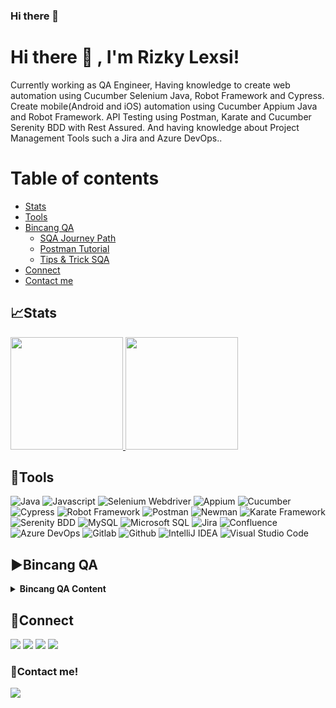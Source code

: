 ### Hi there 👋

<!--
**Rizkylexsi12/Rizkylexsi12** is a ✨ _special_ ✨ repository because its `README.md` (this file) appears on your GitHub profile.

Here are some ideas to get you started:

- 🔭 I’m currently working on ...
- 🌱 I’m currently learning ...
- 👯 I’m looking to collaborate on ...
- 🤔 I’m looking for help with ...
- 💬 Ask me about ...
- 📫 How to reach me: ...
- 😄 Pronouns: ...
- ⚡ Fun fact: ...
-->
# Hi there 👋 , I'm Rizky Lexsi!
Currently working as QA Engineer, Having knowledge to create web automation using Cucumber Selenium Java, Robot Framework and Cypress. Create mobile(Android and iOS) automation using Cucumber Appium Java and Robot Framework. API Testing using Postman, Karate and Cucumber Serenity BDD with Rest Assured. And having knowledge about Project Management Tools such a Jira and Azure DevOps..

# Table of contents
<!--ts-->
   * [Stats](#stats)
   * [Tools](#tools)
   * [Bincang QA](#%EF%B8%8Fbincang-qa)
        * [SQA Journey Path](#sqa-journey-path)
        * [Postman Tutorial](#postman)
        * [Tips & Trick SQA](#tips--trick)
   * [Connect](#connect)
   * [Contact me](#contact-me)
<!--te-->
 

## 📈Stats
<p align="left">
<a href="https://github.com/wisnuwm">
  <img height="180em" src="https://github-readme-stats-eight-theta.vercel.app/api?username=wisnuwm&show_icons=true&theme=algolia&include_all_commits=true&count_private=true"/>
  <img height="180em" src="https://github-readme-stats-eight-theta.vercel.app/api/top-langs/?username=wisnuwm&layout=compact&langs_count=8&theme=algolia"/>
</a>
</p>

## 🔨Tools
![Java](https://img.shields.io/badge/-java-181717?style=for-the-badge&logo=java)
![Javascript](https://img.shields.io/badge/-javascript-181717?style=for-the-badge&logo=javascript)
![Selenium Webdriver](https://img.shields.io/badge/-selenium-181717?style=for-the-badge&logo=selenium)
![Appium](https://img.shields.io/badge/-appium-181717?style=for-the-badge&logo=appium)
![Cucumber](https://img.shields.io/badge/-cucumber-181717?style=for-the-badge&logo=cucumber)
![Cypress](https://img.shields.io/badge/-cypress-181717?style=for-the-badge&logo=cypress)
![Robot Framework](https://img.shields.io/badge/-robotframework-181717?style=for-the-badge&logo=robotframework)
![Postman](https://img.shields.io/badge/-postman-181717?style=for-the-badge&logo=postman)
![Newman](https://img.shields.io/badge/-newman-181717?style=for-the-badge&logo=newman)
![Karate Framework](https://img.shields.io/badge/-karate-181717?style=for-the-badge&logo=karate)
![Serenity BDD](https://img.shields.io/badge/-serenitybdd-181717?style=for-the-badge&logo=serenitybdd)
![MySQL](https://img.shields.io/badge/-mysql-181717?style=for-the-badge&logo=mysql)
![Microsoft SQL](https://img.shields.io/badge/-mssql-181717?style=for-the-badge&logo=mssql)
![Jira](https://img.shields.io/badge/-jira-181717?style=for-the-badge&logo=jira)
![Confluence](https://img.shields.io/badge/-confluence-181717?style=for-the-badge&logo=confluence)
![Azure DevOps](https://img.shields.io/badge/-azuredevops-181717?style=for-the-badge&logo=azuredevops)
![Gitlab](https://img.shields.io/badge/-gitlab-181717?style=for-the-badge&logo=gitlab)
![Github](https://img.shields.io/badge/GitHub-100000?style=for-the-badge&logo=github&logoColor=white)
![IntelliJ IDEA](https://img.shields.io/badge/IntelliJIDEA-000000.svg?style=for-the-badge&logo=intellij-idea&logoColor=white)
![Visual Studio Code](https://img.shields.io/badge/Visual%20Studio%20Code-0078d7.svg?style=for-the-badge&logo=visual-studio-code&logoColor=white)

## ▶️Bincang QA
<details>
 <summary><strong>Bincang QA Content</strong></summary>
    
### SQA Journey Path
   * [PART 1 Pengenalan SQA](https://youtu.be/IrWbKeLGi2A)</br>
   * [PART 2 Jenis -Jenis Testing](https://youtu.be/rSaNoVtjqcE)</br>
   * [PART 3 Test Cases](https://youtu.be/GSnePKaLAHA)
   * [PART 4 Manual Web Testing](https://youtu.be/SY5vatZyVJ8)
   * [PART 5 BDD, Cucumber dan Gherkin](https://youtu.be/fqVj00ckiRg)
   * [PART 6.1 API Testing](https://youtu.be/fJxmR2N8Eqs)
   * [PART 6.2 API Testing dengan Postman](https://youtu.be/jo8CP4oarJ0)
   * [PART 6.3 API Automation dengan Karate](https://youtu.be/9zBNRlUWALs)
   * [PART 7.1 Pengenalan & Setup Cucumber Selenium Java](https://youtu.be/dTAxSbGikSk)
   * [PART 7.2 Web Automation dengan Cucumber Selenium Java](https://youtu.be/zRPyrNq9bWI)
   
### Postman
   * [PART 1 Pengenalan & Setup Postman](https://youtu.be/J9SLWV3AAz0)
   * [PART 2 Simple API Testing menggunakan Postman](https://youtu.be/k243eSg8z9g)
   * [PART 3 Pengunaan Environment](https://youtu.be/ASBcVfmbKFI)
   * [PART 4 Postman Assertions](https://youtu.be/R8ea2uqiwmk)
   * [PART 5 Pengenalan & Setup Newman](https://youtu.be/-7NiQDu7ZGk)
   * [PART 6 API Testing menggunakan Newman](https://youtu.be/C6nTVRepvYs)
   
### Tips & Trick
   * [Portofolio untuk seorang SQA](https://youtu.be/lgp9LIejOOI)
   * [Tugas seorang Junior SQA](https://youtu.be/SeDQTXIkFig)
 
</details>


## 🔗Connect
<p>
    <a href="https://www.linkedin.com/in/wisnuwm" target="blank"><img src="https://img.shields.io/badge/-linkedin-181717?style=for-the-badge&logo=linkedin" /></a>
     <a href="https://www.instagram.com/wisnumnw/" target="blank"><img src="https://img.shields.io/badge/-instagram-181717?style=for-the-badge&logo=instagram" /></a>
    <a href="https://www.youtube.com/channel/UCLsr3AZJbxy9hB4-4y9H0zA" target="blank"><img src="https://img.shields.io/badge/-youtube-181717?style=for-the-badge&logo=youtube" /></a>
<a href="https://bincangqa.tech/home/" target="blank"><img src="https://img.shields.io/badge/Website-21759B?style=for-the-badge&logo=wordpress&logoColor=white" /></a>
</p>


### 📝Contact me!
<p>
    <a href="mailto: wisnu265@gmail.com" target="blank"><img src="https://img.shields.io/badge/-gmail-181717?style=for-the-badge&logo=gmail" /></a>
</p>
